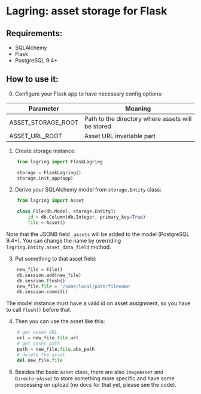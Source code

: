 # Lagring: asset storage for Flask


## Requirements:

- SQLAlchemy
- Flask
- PostgreSQL 9.4+


## How to use it:

0. Configure your Flask app to have necessary config options:

Parameter          | Meaning
-------------------|--------------------------------------------------
ASSET_STORAGE_ROOT | Path to the directory where assets will be stored
ASSET_URL_ROOT     | Asset URL invariable part

1.  Create storage instance:

```python
    from lagring import FlaskLagring

    storage = FlaskLagring()
    storage.init_app(app)
```

2. Derive your SQLAlchemy model from `storage.Entity` class:

```python
    from lagring import Asset

    class File(db.Model, storage.Entity):
        id = db.Column(db.Integer, primary_key=True)
        file = Asset()
```

Note that the JSONB field `_assets` will be added to the model (PostgreSQL 9.4+).
You can change the name by overriding `lagring.Entity.asset_data_field` method.

3. Put something to that asset field:

```python
    new_file = File()
    db.session.add(new_file)
    db.session.flush()
    new_file.file = '/some/local/path/filename'
    db.session.commit()
```

The model instance must have a valid id on asset assignment, so you have to call `flush()`
before that.

4. Then you can use the asset like this:

```python
    # get asset URL
    url = new_file.file.url
    # get asset path
    path = new_file.file.abs_path
    # delete the asset
    del new_file.file
```

5. Besides the basic `Asset` class, there are also `ImageAsset` and `DirectoryAsset` to store
something more specific and have some processing on upload (no docs for that yet, please see
the code).
